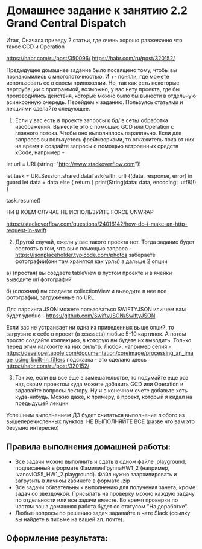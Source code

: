 # Домашнее задание к занятию 2.2 	Grand Central Dispatch

Итак, Сначала приведу 2 статьи, где очень хорошо разжеванно что такое GCD и Operation

https://habr.com/ru/post/350096/
https://habr.com/ru/post/320152/

Предыдущее домашнее задание было посвящено тому, чтобы вы познакомились с многопоточностью. И +- поняли, где можете использовать ее в своем приложении. Но, так как есть некоторые пертрубации с программой, возможно, у вас нету проекта, где бы производились действия, которые можно было бы вынести в отдельную асинхронную очередь.
Перейдем к заданию. Пользуясь статьями и лекциями сделайте следующее.

1) Если у вас есть в проекте запросы к бд/ в сеть/ обработка изображений. Вынесите это с помощью GCD или Operation с главного потока. Чтобы оно выполнялось параллеьно. Если для запросов вы пользуетесь фреймворками, то откажитель пока от них на время и создайте запросы с помощью встроенных средств xCode, например -

let url = URL(string: "http://www.stackoverflow.com")!

let task = URLSession.shared.dataTask(with: url) {(data, response, error) in
    guard let data = data else { return }
    print(String(data: data, encoding: .utf8)!)
}

task.resume()

 НИ В КОЕМ СЛУЧАЕ НЕ ИСПОЛЬЗУЙТЕ FORCE UNWRAP 

https://stackoverflow.com/questions/24016142/how-do-i-make-an-http-request-in-swift

2) Другой случай, ежели у вас такого проекта нет. Тогда задание будет состоять в том, что вы с помощью запроса - https://jsonplaceholder.typicode.com/photos забераете фотографии(они там хранятся как урлы) а дальше 2 опции
 
а) (простая) вы создаете tableView в пустом проекте и в ячейки выводите url фотографий

б) (сложная) вы создаете collectionView и выводите в нее все фотографии, загруженные по URL.

Для парсинга JSON можете пользоваться SWIFTYJSON или чем вам будет удобно - https://github.com/SwiftyJSON/SwiftyJSON

Если вас не устраивает ни одна из приведенных выше опций, то загрузите к себе в проект (в xcassets) любые 5-10 картинок. А потом просто создайте коллекцию, в которую вы будете их выводить. Только перед этим наложите на них фильтр. Любой, например сепия - https://developer.apple.com/documentation/coreimage/processing_an_image_using_built-in_filters
подсказка - это сделано здесь https://habr.com/ru/post/320152/

3) Так же, если вы все еще в замешательстве, то подумайте еще раз над своим проектом куда можете добавить GCD или Operation и задавайте вопросы лектору. Ну и в конечном счете добавьте хоть куда-нибудь. Можно даже, к примеру, в проект, который я кидал на предыдущей лекции

Успешным выполнением ДЗ будет считаться выполнение любого из вышеперечисленных пунктов. НЕ ВЫПОЛНЯЙТЕ ВСЕ (разве что вам это безумно интересно)

## Правила выполнения домашней работы:

* Все задачи можно выполнить и сдать в одном файле .playground, подписанный в формате ФамилияГруппаHW1_2 (например, IvanovIOS5_HW1_2.playground). Файл нужно заархивировать и загрузить в личном кабинете в формате .zip
* Все задачи обязательны к выполнению для получения зачета, кроме задач со звездочкой. Присылать на проверку можно каждую задачу по отдельности или все задачи вместе. Во время проверки по частям ваша домашняя работа будет со статусом "На доработке".
* Любые вопросы по решению задач задавайте в чате Slack (ссылку вы найдете в письме на вашей эл. почте).

## Оформление результата:
